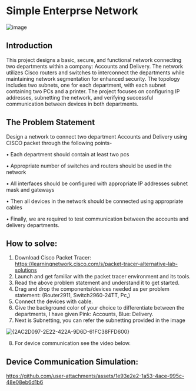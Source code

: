 # Simple Enterprse Network
![image](https://github.com/user-attachments/assets/f7b935e7-98be-46a7-898e-5322905c8939)

## Introduction

This project designs a basic, secure, and functional network connecting two departments within a company: Accounts and Delivery. The network utilizes Cisco routers and switches to interconnect the departments while maintaining network segmentation for enhanced security. The topology includes two subnets, one for each department, with each subnet containing two PCs and a printer. The project focuses on configuring IP addresses, subnetting the network, and verifying successful communication between devices in both departments.

## The Problem Statement

Design a network to connect two department Accounts and Delivery using CISCO packet through the following points-

• Each department should contain at least two pcs

• Appropriate number of switches and routers should be used in the network

• All interfaces should be configured with appropriate IP addresses subnet mask and gateways

• Then all devices in the network should be connected using appropriate cables

• Finally, we are required to test communication between the accounts and delivery departments.

## How to solve:

1) Download Cisco Packet Tracer: https://learningnetwork.cisco.com/s/packet-tracer-alternative-lab-solutions
2) Launch and get familiar with the packet tracer environment and its tools.
3) Read the above problem statement and understand it to get started.
4) Drag and drop the components/devices needed as per problem statement: (Router2911, Switch2960-24TT, Pc,)
5) Connect the devices with cable.
6) Give the background color of your choice to differentiate between the departments, I have given Pink: Accounts, Blue: Delivery.
7) Next is Subnetting, you can refer the subnetting provided in the image 

![{2AC2D097-2E22-422A-9D6D-61FC38FFD600}](https://github.com/user-attachments/assets/82b2df3f-646a-4966-b58f-6e722de61e7d)

8) For device communication see the video below.

## Device Communication Simulation:

https://github.com/user-attachments/assets/1e93e2e2-1a53-4ace-995c-48e08eb6d1b6






